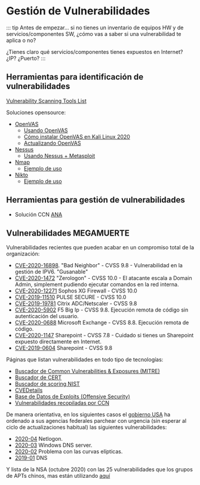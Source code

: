 # Gestión de Vulnerabilidades

<!--[[TOC]]-->

<!-- ## Vulnerabilidades -->
::: tip
Antes de empezar... si no tienes un inventario de equipos HW y de servicios/componentes SW, ¿cómo vas a saber si una vulnerabilidad te aplica o no?

¿Tienes claro qué servicios/componentes tienes expuestos en Internet? ¿IP? ¿Puerto?
:::

## Herramientas para identificación de vulnerabilidades
[Vulnerability Scanning Tools List](https://owasp.org/www-community/Vulnerability_Scanning_Tools)

Soluciones opensource:
- [OpenVAS](https://www.openvas.org/)
    - [Usando OpenVAS](http://www.reydes.com/d/?q=Escaneo_de_Vulnerabilidades_Externo_utilizando_OpenVAS)
    - [Cómo instalar OpenVAS en Kali Linux 2020](https://www.solvetic.com/tutoriales/article/8278-como-instalar-openvas-en-kali-linux/)
    - [Actualizando OpenVAS](http://kinomakino.blogspot.com/2020/11/openvas-i-hate-you-and-i-love-you.html)
- [Nessus](https://en.wikipedia.org/wiki/Nessus_(software)) 
    - [Usando Nessus + Metasploit](https://blog.isecauditors.com/2019/12/como-combinar-nessus-con-metasploit.html)
- [Nmap](https://nmap.org/)
    - [Ejemplo de uso](https://www.redeszone.net/seguridad-informatica/nmap/)
- [Nikto](https://cirt.net/Nikto2)
    - [Ejemplo de uso](http://www.reydes.com/d/?q=Escanear_un_Servidor_Web_utilizando_Nikto)

## Herramientas para gestión de vulnerabilidades
- Solución CCN [ANA](https://www.ccn-cert.cni.es/soluciones-seguridad/ana.html) 


## Vulnerabilidades MEGAMUERTE
Vulnerabilidades recientes que pueden acabar en un compromiso total de la organización:
- [CVE-2020-16898](https://www.ccn-cert.cni.es/seguridad-al-dia/avisos-ccn-cert/10594-ccn-cert-av-72-20-vulnerabilidad-en-bad-neighbor.html). "Bad Neighbor" - CVSS 9.8 - Vulnerabilidad en la gestión de IPV6. "Gusanable"
- [CVE-2020-1472](https://portal.msrc.microsoft.com/en-US/security-guidance/advisory/CVE-2020-1472) "Zerologon" - CVSS 10.0 - El atacante escala a Domain Admin, simplement pudiendo ejecutar comandos en la red interna. 
- [CVE-2020-12271](https://es-la.tenable.com/blog/cve-2020-12271-zero-day-sql-injection-vulnerability-in-sophos-xg-firewall-exploited-in-the-wild) Sophos XG Firewall - CVSS 10.0
- [CVE-2019-11510](https://kb.pulsesecure.net/articles/Pulse_Security_Advisories/SA44101/) PULSE SECURE - CVSS 10.0
- [CVE-2019-19781](https://support.citrix.com/article/CTX267027) Citrix ADC/Netscaler - CVSS 9.8
- [CVE-2020-5902](https://www.f5.com/services/support/big-ip-vulnerability-cve-2020-5902) F5 Big Ip - CVSS 9.8. Ejecución remota de código sin autenticación del usuario.
- [CVE-2020-0688](https://portal.msrc.microsoft.com/en-US/security-guidance/advisory/CVE-2020-0688) Microsoft Exchange - CVSS 8.8.  Ejecución remota de código.
- [CVE-2020-1147](https://portal.msrc.microsoft.com/en-US/security-guidance/advisory/CVE-2020-1147) Sharepoint - CVSS 7.8 - Cuidado si tienes un Sharepoint expuesto directamente en Internet.
- [CVE-2019-0604](https://portal.msrc.microsoft.com/en-US/security-guidance/advisory/CVE-2019-0604) Sharepoint - CVSS 9.8

Páginas que listan vulnerabilidades en todo tipo de tecnologías:
- [Buscador de Common Vulnerabilities & Exposures (MITRE)](https://cve.mitre.org/cve/)
- [Buscador de CERT](https://www.kb.cert.org/vuls/)
- [Buscador de scoring NIST](https://nvd.nist.gov/vuln/search)
- [CVEDetails](https://www.cvedetails.com/)
- [Base de Datos de Exploits (Offensive Security)](https://www.exploit-db.com/)
- [Vulnerabilidades recopiladas por CCN](https://www.ccn-cert.cni.es/seguridad-al-dia/vulnerabilidades.html)

De manera orientativa, en los siguientes casos el [gobierno USA](https://cyber.dhs.gov/directives/) ha ordenado a sus agencias federales parchear con urgencia (sin esperar al ciclo de actualizaciones habitual) las siguientes vulnerabilidades:
- [2020-04](https://cyber.dhs.gov/ed/20-04/) Netlogon.
- [2020-03](https://cyber.dhs.gov/ed/20-03/) Windows DNS server.
- [2020-02](https://cyber.dhs.gov/ed/20-02/) Problema con las curvas elípticas.
- [2019-01](https://cyber.dhs.gov/ed/19-01/) DNS

Y lista de la NSA (octubre 2020) con las 25 vulnerabilidades que los grupos de APTs chinos, mas están utilizando [aquí](https://www.zdnet.com/article/nsa-publishes-list-of-top-25-vulnerabilities-currently-targeted-by-chinese-hackers/)

